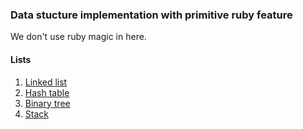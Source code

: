 ### Data stucture implementation with primitive ruby feature

We don't use ruby magic in here.


#### Lists
1. [Linked list](https://en.wikipedia.org/wiki/Linked_list)
2. [Hash table](https://en.wikipedia.org/wiki/Hash_table)
3. [Binary tree](https://en.wikipedia.org/wiki/Binary_tree)
4. [Stack](https://en.wikipedia.org/wiki/Stack_(abstract_data_type))